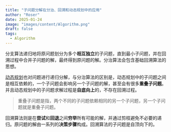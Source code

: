 ```yaml
---
title: "子问题分解在分治、回溯和动态规划中的应用"
author: "Roser"
date: 2025-01-24
image: "images/content/Algorithm.png"
draft: false
tags:
  - Algorithm
---
```

分支算法递归地将原问题划分为多个**相互独立**的子问题，直到最小子问题，并在回溯过程中合并子问题的解，最终得到原问题的解。分治算法会包含基础回溯算法的思想。

[动态规划](../DP/动态规划)也对问题进行递归分解，与分治算法的区别是，动态规划中的子问题之间是相互依赖的，一个子问题会影响另一个子问题的解，甚至会有很多**重叠子问题**。并且动态规划中的子问题求解过程是**自底向上**的，不存在回溯过程。

> 重叠子问题是指，两个不同的子问题依赖相同的另一个子问题，另一个子问题就是重叠子问题。

回溯算法则是在**尝试**和**回退**之间**穷举**所有可能的解，并通过剪枝避免不必要的递归。原问题的解由一系列的**决策步骤**构成。回溯算法的子问题是自顶向下的。